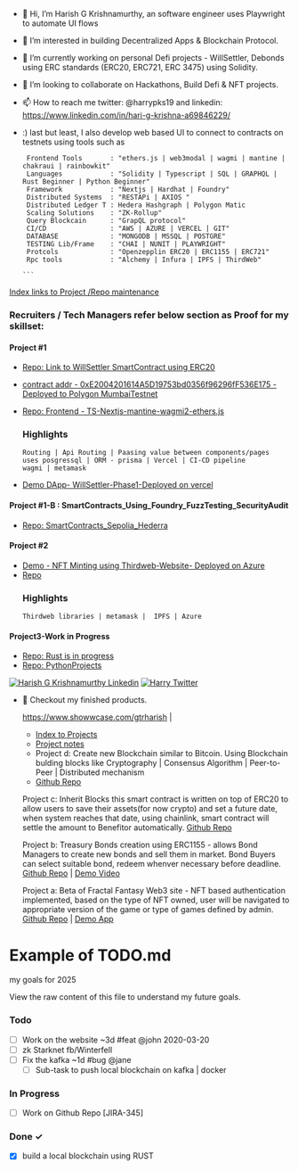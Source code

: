 
- 👋 Hi, I’m Harish G Krishnamurthy, an software engineer uses Playwright to automate UI flows
- 👀 I’m interested in building Decentralized Apps & Blockchain Protocol.
- 🌱 I’m currently working on personal Defi projects - WillSettler, Debonds using ERC standards (ERC20, ERC721, ERC 3475) using Solidity.
- 💞️ I’m looking to collaborate on Hackathons, Build Defi & NFT projects.
- 📫 How to reach me twitter: @harrypks19 and linkedin: https://www.linkedin.com/in/hari-g-krishna-a69846229/
- :) last but least, I also develop web based UI to connect to contracts on testnets using tools such as 
      
       Frontend Tools       : "ethers.js | web3modal | wagmi | mantine | chakraui | rainbowkit"
       Languages            : "Solidity | Typescript | SQL | GRAPHQL | Rust Beginner | Python Beginner"
       Framework            : "Nextjs | Hardhat | Foundry"
       Distributed Systems  : "RESTAPi | AXIOS "
       Distributed Ledger T : Hedera Hashgraph | Polygon Matic 
       Scaling Solutions    : "ZK-Rollup"
       Query Blockcain      : "GrapQL protocol"
       CI/CD                : "AWS | AZURE | VERCEL | GIT"
       DATABASE             : "MONGODB | MSSQL | POSTGRE"
       TESTING Lib/Frame    : "CHAI | NUNIT | PLAYWRIGHT"
       Protcols             : "Openzepplin ERC20 | ERC1155 | ERC721"
       Rpc tools            : "Alchemy | Infura | IPFS | ThirdWeb"
  
      ```
        
[Index links to Project /Repo maintenance](https://github.com/users/BlockchainDeveloper009/projects/2/views/3?pane=issue&itemId=12079442)         
  
### Recruiters / Tech Managers refer below section as Proof for my skillset:   
#### Project #1

- [Repo: Link to WillSettler SmartContract using ERC20](https://github.com/BlockchainDeveloper009/defi_jul2_sol_hd_ts/tree/dev_NewWagmiIplementation/contracts/willSettler_withMultiToken_libraryMerge_2024jan28)
- [contract addr - 0xE2004201614A5D19753bd0356f96296fF536E175 -Deployed to Polygon MumbaiTestnet](https://mumbai.polygonscan.com/address/0xE2004201614A5D19753bd0356f96296fF536E175)

- [Repo: Frontend - TS-Nextjs-mantine-wagmi2-ethers.js](https://github.com/BlockchainDeveloper009/defi_jul2_sol_hd_ts/tree/phase3/graphql-implementation/frontend/will_settler_ui)
  ### Highlights
  ```
  Routing | Api Routing | Paasing value between components/pages
  uses posgressql | ORM - prisma | Vercel | CI-CD pipeline
  wagmi | metamask
  ```
- [Demo DApp- WillSettler-Phase1-Deployed on vercel](https://currently-localhost-will](https://mar-15-4-48pm.vercel.app/))
#### Project #1-B : SmartContracts_Using_Foundry_FuzzTesting_SecurityAudit
- [Repo: SmartContracts_Sepolia_Hederra](https://github.com/BlockchainDeveloper009/defi_jul3_SmartContracts_Foundry/tree/devbr/hello_foundry/hello_foundry/src)
#### Project #2
- [Demo - NFT Minting using Thirdweb-Website- Deployed on Azure](https://lively-water-090ead610.3.azurestaticapps.net)
- [Repo]()
  ### Highlights
  ```
  Thirdweb libraries | metamask |  IPFS | Azure
  ```

#### Project3-Work in Progress
- [Repo: Rust is in progress]() 
- [Repo: PythonProjects](https://github.com/BlockchainDeveloper009/pythonProjects.git)
  
 [![Harish G Krishnamurthy Linkedin](https://img.shields.io/badge/LinkedIn-0077B5?style=for-the-badge&logo=linkedin&logoColor=white)](https://www.linkedin.com/in/hari-g-krishna-a69846229/)
 [![Harry Twitter](https://img.shields.io/badge/Twitter-1DA1F2?style=for-the-badge&logo=twitter&logoColor=white)](https://twitter.com/harrypks19)
<!--[![Hari G Krishna StackOverflow](https://img.shields.io/badge/StackOverflow-F48024?style=for-the-badge&logo=stackoverflow&logoColor=white)]##(https://stackoverflow.com/users)
-->
- 👀 Checkout my finished products.
  
  https://www.showwcase.com/gtrharish
  | 
  
  - [Index to Projects](https://github.com/users/BlockchainDeveloper009/projects/2/views/2?pane=issue&itemId=29159353)  
  - [Project notes](https://github.com/users/BlockchainDeveloper009/projects/2/views/2)
  - Project d: Create new Blockchain similar to Bitcoin. Using Blockchain bulding blocks like Cryptography | Consensus Algorithm | Peer-to-Peer | Distributed                    mechanism
  - [Github Repo](https://github.com/BlockchainDeveloper009/defi_blockchain_bitcoin_network_js.git)

  Project c: Inherit Blocks
              this smart contract is written on top of ERC20 to allow users to save their assets(for now crypto) and set a future date, when 
              system reaches that date, using chainlink, smart contract will settle the amount to Benefitor automatically.
              [Github Repo](https://github.com/BlockchainDeveloper009/defi_inheritBlocks_aave_cl_hd_ts)
  
  Project b: Treasury Bonds creation using ERC1155 - allows Bond Managers to create new bonds and sell them in market. Bond Buyers can select suitable bond,                   redeem whenver necessary before deadline.
              [Github Repo](https://github.com/BondBank/BondBank-Backend) |
              [Demo Video](https://www.youtube.com/watch?v=AfPyuQge0-g)
  
  Project a: Beta of Fractal Fantasy Web3 site - NFT based authentication implemented, based on the type of NFT owned, user will be navigated to appropriate                  version of the game or type of games defined by admin.
             [Github Repo](https://github.com/BlockchainDeveloper009/nextjsfractalfantasy_devbranch.git) |
             [Demo App](https://nextjsfractalfantasy-devbranch-deployv1-harrypks19-gmailcom.vercel.app/)
  



# Example of TODO.md

my goals for 2025

View the raw content of this file to understand my future goals.

### Todo

- [ ] Work on the website ~3d #feat @john 2020-03-20
- [ ] zk Starknet fb/Winterfell
- [ ] Fix the kafka ~1d #bug @jane  
  - [ ] Sub-task to push local blockchain on kafka | docker

### In Progress

- [ ] Work on Github Repo [JIRA-345]  

### Done ✓

- [x] build a local blockchain using RUST  

<!---
BlockchainDeveloper009/BlockchainDeveloper009 is a ✨ special ✨ repository because its `README.md` (this file) appears on your GitHub profile.
You can click the Preview link to take a look at your changes.
--->
